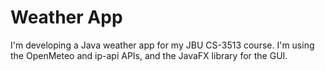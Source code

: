 # Weather App

I'm developing a Java weather app for my JBU CS-3513 course. I'm using the OpenMeteo and ip-api APIs, and the JavaFX library for the GUI.